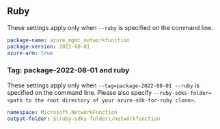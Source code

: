 ## Ruby

These settings apply only when `--ruby` is specified on the command line.

```yaml
package-name: azure_mgmt_networkfunction
package-version: 2022-08-01
azure-arm: true
```

### Tag: package-2022-08-01 and ruby

These settings apply only when `--tag=package-2022-08-01 --ruby` is specified on the command line.
Please also specify `--ruby-sdks-folder=<path to the root directory of your azure-sdk-for-ruby clone>`.

```yaml $(tag) == 'package-2022-08-01' && $(ruby)
namespace: Microsoft.NetworkFunction
output-folder: $(ruby-sdks-folder)/networkfunction
```